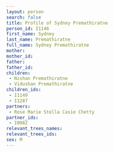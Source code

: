 ```yaml
---
layout: person
search: false
title: Profile of Sydney Premathiratne
person_id: I1146
first_name: Sydney
last_name: Premathiratne
full_name: Sydney Premathiratne
mother: 
mother_id: 
father: 
father_id: 
children:
 - Nishan Premathiratne
 - Vidushan Premathiratne
children_ids:
 - I1149
 - I1287
partners:
 - Rose Marie Stella Casie Chetty
partner_ids:
 - I0082
relevant_trees_names:
relevant_trees_ids:
sex: M
---
```


